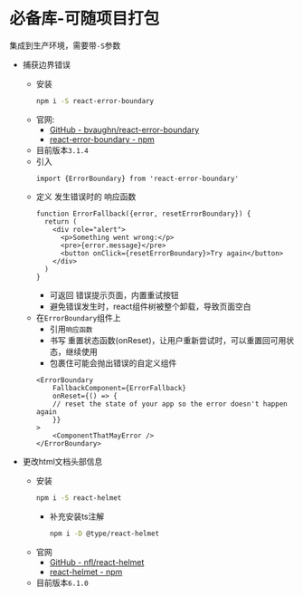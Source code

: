 # 必备库-可随项目打包

集成到生产环境，需要带`-S`参数

- 捕获边界错误
    - 安装
        ```bash
        npm i -S react-error-boundary
        ```
    - 官网: 
        - [GitHub - bvaughn/react-error-boundary](https://github.com/bvaughn/react-error-boundary)
        - [react-error-boundary - npm](https://www.npmjs.com/package/react-error-boundary)
    - 目前版本`3.1.4`
    - 引入
        ```tsx
        import {ErrorBoundary} from 'react-error-boundary'
        ```
    - 定义 发生错误时的 响应函数
        ```tsx
        function ErrorFallback({error, resetErrorBoundary}) {
          return (
            <div role="alert">
              <p>Something went wrong:</p>
              <pre>{error.message}</pre>
              <button onClick={resetErrorBoundary}>Try again</button>
            </div>
          )
        }
        ```
        - 可返回 错误提示页面，内置重试按钮
        - 避免错误发生时，react组件树被整个卸载，导致页面空白
    - 在`ErrorBoundary`组件上
        - 引用`响应函数`
        - 书写 重置状态函数(onReset)，让用户重新尝试时，可以重置回可用状态，继续使用
        - 包裹住可能会抛出错误的自定义组件
        ```tsx
        <ErrorBoundary
            FallbackComponent={ErrorFallback}
            onReset={() => {
            // reset the state of your app so the error doesn't happen again
            }}
        >
            <ComponentThatMayError />
        </ErrorBoundary>
        ```

- 更改html文档头部信息
    - 安装
        ```bash
        npm i -S react-helmet
        ```
        - 补充安装ts注解
            ```bash
            npm i -D @type/react-helmet
            ```
    - 官网
        - [GitHub - nfl/react-helmet](https://github.com/nfl/react-helmet)
        - [react-helmet - npm](https://www.npmjs.com/package/react-helmet)
    - 目前版本`6.1.0`


